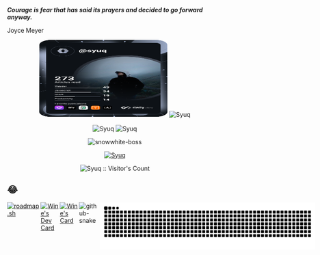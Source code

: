 _**Courage is fear that has said its prayers and decided to go forward anyway.**_

Joyce Meyer
  <p align="center"><img height="180em" src="https://github.com/Syuq/Syuq/blob/main/devcard.svg" width="300" alt="Wine's Dev Card"/>
  <img height="180em" src="https://github-readme-streak-stats.herokuapp.com/?user=Syuq&theme=black-ice&hide_border=true&stroke=0000&background=0D1117&ring=e05397&fire=e05397&currStreakLabel=e05397" alt="Syuq" /></p>

  <p align="center"><img height="180em" src="https://github-readme-stats.vercel.app/api?username=Syuq&include_all_commits=true&hide_border=true&count_private=true&show_icons=true&theme=radical" alt="Syuq" align = "center"/>
  <img height="180em" src="https://github-readme-stats.vercel.app/api/top-langs?username=Syuq&show_icons=true&locale=en&layout=compact&hide_border=true&theme=radical" alt="Syuq" align = "center"/></p>
  
  <p align="center"><img src="https://github-profile-summary-cards.vercel.app/api/cards/profile-details?username=Syuq&theme=github_dark" alt="snowwhite-boss"/></p>
  
  <p align="center"> <a href="https://github.com/Syuq"><img src="https://github-profile-trophy.vercel.app/?username=Syuq&margin-w=5&theme=radical" alt="Syuq" /></a></p>
  
  <p align="center"><img src="https://profile-counter.glitch.me/{Syuq}/count.svg" alt="Syuq :: Visitor's Count" /></p>

  <h2> &#128514; </h2>

<div style="display: flex; align-items: flex-start; align: center">
<table align="center">
  <tr>
    <td align="center" width="90">
      <img src="https://techstack-generator.vercel.app/react-icon.svg" alt="icon" width="55" height="55" />
      <br>React
    </td>
    <td align="center" width="90">
      <img src="https://skillicons.dev/icons?i=nextjs" width="45" height="45" alt="Next.js" />
      <br>Next.js
    </td>
    <td align="center" width="90">
      <img src="https://skillicons.dev/icons?i=svelte" width="45" height="45" alt="svelte" />
      <br>svelte
    </td>
    <td align="center" width="90">
      <img src="https://skillicons.dev/icons?i=vue" width="45" height="45" alt="Vue" />
      <br>Vue
    </td>
    <td align="center" width="90">
      <img src="https://skillicons.dev/icons?i=nuxtjs" width="45" height="45" alt="Nuxt.js" />
      <br>Nuxt.js
    </td>
    <td align="center" width="90">
      <img src="https://skillicons.dev/icons?i=angular" width="45" height="45" alt="Angular" />
      <br>Angular
    </td>
    <td align="center" width="90">
      <img src="https://skillicons.dev/icons?i=express" width="45" height="45" alt="Express" />
      <br>Express
    </td>
    <td align="center" width="90">
      <img src="https://skillicons.dev/icons?i=nestjs" width="45" height="45" alt="NestJS" />
      <br>Nestjs
    </td>
    <td align="center" width="90">
      <img src="https://techstack-generator.vercel.app/django-icon.svg" alt="icon" width="55" height="55" />
      <br>Django
    </td>
  </tr>
  <tr>
    <td align="center" width="90">
      <img src="https://techstack-generator.vercel.app/js-icon.svg" alt="icon" width="55" height="55" />
      <br>Javascript
    </td>
    <td align="center" width="90">
      <img src="https://techstack-generator.vercel.app/ts-icon.svg" alt="icon" width="55" height="55" />
      <br>Typescript
    </td>
    <td align="center" width="90">
      <img src="https://skillicons.dev/icons?i=nodejs" width="45" height="45" alt="NestJS" />
      <br>Nodejs
    </td>
    <td align="center" width="90">
      <img src="https://techstack-generator.vercel.app/python-icon.svg" alt="icon" width="55" height="55" />
      <br>Python
    </td>
    <td align="center" width="90">
      <img src="https://skillicons.dev/icons?i=mongodb" width="45" height="45" alt="MongoDB" />
      <br>MongoDB
    </td>
    <td align="center" width="90">
      <img src="https://techstack-generator.vercel.app/mysql-icon.svg" alt="icon" width="55" height="55" />
      <br>MySQL
    </td>
    <td align="center" width="90">
      <img src="https://skillicons.dev/icons?i=postgres" width="45" height="45" alt="PostgreSQL" />
      <br>PostgreSQL
    </td>
  </tr>
  <tr>
    <td align="center" width="90">
      <img src="https://skillicons.dev/icons?i=flutter" width="45" height="45" alt="Flutter" />
      <br>Flutter
    </td>
    <td align="center" width="90">
      <img src="https://skillicons.dev/icons?i=materialui" width="45" height="45" alt="MUI v5" />
      <br>MaterialUI
    </td>
    <td align="center" width="90">
      <img src="https://skillicons.dev/icons?i=tailwind" width="45" height="45" alt="Tailwind" />
      <br>Tailwind
    </td>
    <td align="center" width="90">
      <img src="https://skillicons.dev/icons?i=threejs" width="45" height="45" alt="Three.js" />
      <br>Three.js
    </td>
    <td align="center" width="90">
      <img src="https://skillicons.dev/icons?i=solidity" width="45" height="45" alt="Solidity" />
      <br>Solidity
    </td>
    <td align="center" width="90">
      <img src="https://skillicons.dev/icons?i=rust" width="45" height="45" alt="Rust" />
      <br>Rust
    </td>
  </tr>
</table>
 <a href="https://roadmap.sh"><img src="https://api.roadmap.sh/v1-badge/wide/6441448ce27257737493210b?variant=dark&roadmaps=devops%2Cbackend%2Cgolang%2Cjavascript" alt="roadmap.sh"/></a> 
 <a href="https://app.daily.dev/syuq"><img src="https://api.daily.dev/devcards/v2/yIJcS8j3cI6YwqKabdFud.png?type=default&r=xm6" width="356" alt="Wine's Dev Card"/></a>
  <a href="locket.duyquys.id.vn"><img src="https://pixel-profile.vercel.app/api/github-stats?username=Syuq&screen_effect=true&background=linear-gradient(to%20bottom%20right%2C%20%232aeeff%2C%20%235580eb)" alt="Wine's Card"/></a>
  <picture>
  <source media="(prefers-color-scheme: dark)" srcset="github-snake-dark.svg" />
  <source media="(prefers-color-scheme: light)" srcset="github-snake.svg" />
  <img alt="github-snake" src="github-snake.svg" />
</picture>
<img src="https://raw.githubusercontent.com/Syuq/Syuq/output/github-contribution-grid-snake-dark.svg" />
